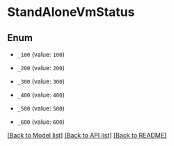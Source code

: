 # StandAloneVmStatus

## Enum


* `_100` (value: `100`)

* `_200` (value: `200`)

* `_300` (value: `300`)

* `_400` (value: `400`)

* `_500` (value: `500`)

* `_600` (value: `600`)


[[Back to Model list]](../README.md#documentation-for-models) [[Back to API list]](../README.md#documentation-for-api-endpoints) [[Back to README]](../README.md)


